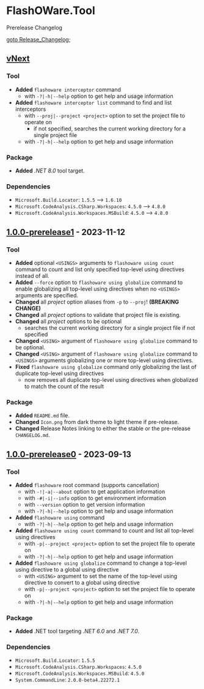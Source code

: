 # FlashOWare.Tool
Prerelease Changelog

[goto Release_Changelog;](./CHANGELOG.md)

## [vNext]
### Tool
- **Added** `flashoware interceptor` command
  - with `-?|-h|--help` option to get help and usage information
- **Added** `flashoware interceptor list` command to find and list interceptors
  - with `--proj|--project <project>` option to set the project file to operate on
    - if not specified, searches the current working directory for a single project file
  - with `-?|-h|--help` option to get help and usage information

### Package
- **Added** _.NET 8.0_ tool target.

### Dependencies
- `Microsoft.Build.Locator`: `1.5.5` --> `1.6.10`
- `Microsoft.CodeAnalysis.CSharp.Workspaces`: `4.5.0` --> `4.8.0`
- `Microsoft.CodeAnalysis.Workspaces.MSBuild`: `4.5.0` --> `4.8.0`

## [1.0.0-prerelease1] - 2023-11-12
### Tool
- **Added** optional `<USINGS>` arguments to `flashoware using count` command to count and list only specified top-level using directives instead of all.
- **Added** `--force` option to `flashoware using globalize` command to enable globalizing all top-level using directives when no `<USINGS>` arguments are specified.
- **Changed** all _project_ option aliases from `-p` to `--proj`! **(BREAKING CHANGE)**
- **Changed** all _project_ options to validate that project file is existing.
- **Changed** all _project_ options to be optional
  - searches the current working directory for a single project file if not specified
- **Changed** `<USING>` argument of `flashoware using globalize` command to be optional.
- **Changed** `<USING>` argument of `flashoware using globalize` command to `<USINGS>` arguments globalizing one or more top-level using directives.
- **Fixed** `flashoware using globalize` command only globalizing the last of duplicate top-level using directives
  - now removes all duplicate top-level using directives when globalized to match the count of the result

### Package
- **Added** `README.md` file.
- **Changed** `Icon.png` from dark theme to light theme if pre-release.
- **Changed** Release Notes linking to either the stable or the pre-release `CHANGELOG.md`.

## [1.0.0-prerelease0] - 2023-09-13
### Tool
- **Added** `flashoware` root command (supports cancellation)
  - with `-!|-a|--about` option to get application information
  - with `-#|-i|--info` option to get environment information
  - with `--version` option to get version information
  - with `-?|-h|--help` option to get help and usage information
- **Added** `flashoware using` command
  - with `-?|-h|--help` option to get help and usage information
- **Added** `flashoware using count` command to count and list all top-level using directives
  - with `-p|--project <project>` option to set the project file to operate on
  - with `-?|-h|--help` option to get help and usage information
- **Added** `flashoware using globalize` command to change a top-level using directive to a global using directive
  - with `<USING>` argument to set the name of the top-level using directive to convert to a global using directive
  - with `-p|--project <project>` option to set the project file to operate on
  - with `-?|-h|--help` option to get help and usage information

### Package
- **Added** .NET tool targeting _.NET 6.0_ and _.NET 7.0_.

### Dependencies
- `Microsoft.Build.Locator`: `1.5.5`
- `Microsoft.CodeAnalysis.CSharp.Workspaces`: `4.5.0`
- `Microsoft.CodeAnalysis.Workspaces.MSBuild`: `4.5.0`
- `System.CommandLine`: `2.0.0-beta4.22272.1`

[vnext]: https://github.com/FlashOWare/FlashOWare.Tool/compare/v1.0.0-prerelease1...HEAD
[1.0.0-prerelease1]: https://github.com/FlashOWare/FlashOWare.Tool/compare/v1.0.0-prerelease0...v1.0.0-prerelease1
[1.0.0-prerelease0]: https://github.com/FlashOWare/FlashOWare.Tool/releases/tag/v1.0.0-prerelease0
